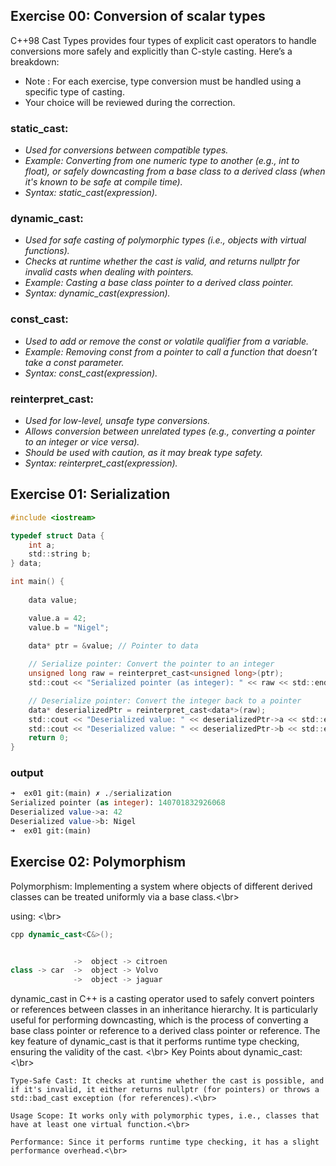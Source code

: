 ## Exercise 00: Conversion of scalar types

C++98 Cast Types provides four types of explicit cast operators to handle conversions more safely and explicitly than C-style casting. Here’s a breakdown:</br>
- Note : For each exercise, type conversion must be handled using a specific type of casting.
- Your choice will be reviewed during the correction.

### static_cast: </br>
- *Used for conversions between compatible types.*</br>
- *Example: Converting from one numeric type to another (e.g., int to float), or safely downcasting from a base class to a derived class (when it's known to be safe at compile time).*</br>
- *Syntax: static_cast<type>(expression).*</br>

### dynamic_cast: </br>
- *Used for safe casting of polymorphic types (i.e., objects with virtual functions).*</br>
- *Checks at runtime whether the cast is valid, and returns nullptr for invalid casts when dealing with pointers.* </br>
- *Example: Casting a base class pointer to a derived class pointer.* </br>
- *Syntax: dynamic_cast<type>(expression).* </br>

### const_cast:
- *Used to add or remove the const or volatile qualifier from a variable.* </br>
- *Example: Removing const from a pointer to call a function that doesn’t take a const parameter.* </br>
- *Syntax: const_cast<type>(expression).* </br>

### reinterpret_cast:
- *Used for low-level, unsafe type conversions.* </br>
- *Allows conversion between unrelated types (e.g., converting a pointer to an integer or vice versa).* </br>
- *Should be used with caution, as it may break type safety.* </br>
- *Syntax: reinterpret_cast<type>(expression).* </br>


## Exercise 01: Serialization
```c
#include <iostream>

typedef struct Data {
    int a;
    std::string b;
} data;

int main() {
    
    data value;

    value.a = 42;
    value.b = "Nigel";
    
    data* ptr = &value; // Pointer to data

    // Serialize pointer: Convert the pointer to an integer
    unsigned long raw = reinterpret_cast<unsigned long>(ptr);
    std::cout << "Serialized pointer (as integer): " << raw << std::endl;

    // Deserialize pointer: Convert the integer back to a pointer
    data* deserializedPtr = reinterpret_cast<data*>(raw);
    std::cout << "Deserialized value: " << deserializedPtr->a << std::endl;
    std::cout << "Deserialized value: " << deserializedPtr->b << std::endl;
    return 0;
}
```
### output
```sql
➜  ex01 git:(main) ✗ ./serialization
Serialized pointer (as integer): 140701832926068
Deserialized value->a: 42
Deserialized value->b: Nigel
➜  ex01 git:(main)
```


## Exercise 02: Polymorphism

Polymorphism: Implementing a system where objects of different derived classes can be treated uniformly via a base class.<\br>

using: <\br> 

```cpp
cpp dynamic_cast<C&>();
```

```cpp

              ->  object -> citroen
class -> car  ->  object -> Volvo
              ->  object -> jaguar
 ```

dynamic_cast in C++ is a casting operator used to safely convert pointers or references between classes in an inheritance hierarchy. It is particularly useful for performing downcasting, which is the process of converting a base class pointer or reference to a derived class pointer or reference. The key feature of dynamic_cast is that it performs runtime type checking, ensuring the validity of the cast. <\br>
Key Points about dynamic_cast:<\br>

    Type-Safe Cast: It checks at runtime whether the cast is possible, and if it's invalid, it either returns nullptr (for pointers) or throws a std::bad_cast exception (for references).<\br>

    Usage Scope: It works only with polymorphic types, i.e., classes that have at least one virtual function.<\br>

    Performance: Since it performs runtime type checking, it has a slight performance overhead.<\br>